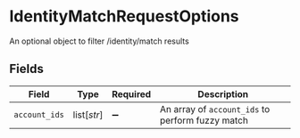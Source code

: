 # IdentityMatchRequestOptions

An optional object to filter /identity/match results


## Fields

| Field                                            | Type                                             | Required                                         | Description                                      |
| ------------------------------------------------ | ------------------------------------------------ | ------------------------------------------------ | ------------------------------------------------ |
| `account_ids`                                    | list[*str*]                                      | :heavy_minus_sign:                               | An array of `account_ids` to perform fuzzy match |